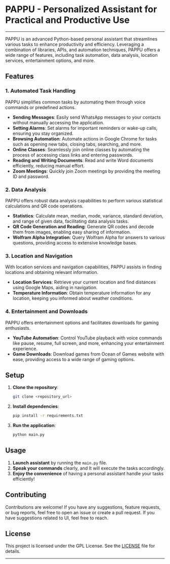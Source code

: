 # PAPPU - Personalized Assistant for Practical and Productive Use

---
PAPPU is an advanced Python-based personal assistant that streamlines various tasks to enhance productivity and efficiency. Leveraging a combination of libraries, APIs, and automation techniques, PAPPU offers a wide range of features, including task automation, data analysis, location services, entertainment options, and more.

## Features

### 1. Automated Task Handling

PAPPU simplifies common tasks by automating them through voice commands or predefined actions.

- **Sending Messages**: Easily send WhatsApp messages to your contacts without manually accessing the application.
- **Setting Alarms**: Set alarms for important reminders or wake-up calls, ensuring you stay organized.
- **Browsing Automation**: Automate actions in Google Chrome for tasks such as opening new tabs, closing tabs, searching, and more.
- **Online Classes**: Seamlessly join online classes by automating the process of accessing class links and entering passwords.
- **Reading and Writing Documents**: Read and write Word documents efficiently, reducing manual effort.
- **Zoom Meetings**: Quickly join Zoom meetings by providing the meeting ID and password.

### 2. Data Analysis

PAPPU offers robust data analysis capabilities to perform various statistical calculations and QR code operations.

- **Statistics**: Calculate mean, median, mode, variance, standard deviation, and range of given data, facilitating data analysis tasks.
- **QR Code Generation and Reading**: Generate QR codes and decode them from images, enabling easy sharing of information.
- **Wolfram Alpha Integration**: Query Wolfram Alpha for answers to various questions, providing access to extensive knowledge bases.

### 3. Location and Navigation

With location services and navigation capabilities, PAPPU assists in finding locations and obtaining relevant information.

- **Location Services**: Retrieve your current location and find distances using Google Maps, aiding in navigation.
- **Temperature Information**: Obtain temperature information for any location, keeping you informed about weather conditions.

### 4. Entertainment and Downloads

PAPPU offers entertainment options and facilitates downloads for gaming enthusiasts.

- **YouTube Automation**: Control YouTube playback with voice commands like pause, resume, full screen, and more, enhancing your entertainment experience.
- **Game Downloads**: Download games from Ocean of Games website with ease, providing access to a wide range of gaming options.

## Setup

1. **Clone the repository**:

    ```bash
    git clone <repository_url>
    ```

2. **Install dependencies**:

    ```bash
    pip install -r requirements.txt
    ```

3. **Run the application**:

    ```bash
    python main.py
    ```

## Usage

1. **Launch assistant** by running the `main.py` file.
2. **Speak your commands** clearly, and It will execute the tasks accordingly.
3. **Enjoy the convenience** of having a personal assistant handle your tasks efficiently!

## Contributing

Contributions are welcome! If you have any suggestions, feature requests, or bug reports, feel free to open an issue or create a pull request.
If you have suggestions related to UI, feel free to reach.

## License

This project is licensed under the GPL License. See the [LICENSE](LICENSE) file for details.

---
